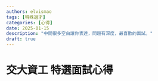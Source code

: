 ```yaml
---
authors: elvismao
tags: [特殊選才]
categories: [心得]
date: 2025-01-15
description: "中間很多空白讓你表達，問題有深度，最喜歡的面試。"
draft: true
---
```


# 交大資工 特選面試心得

